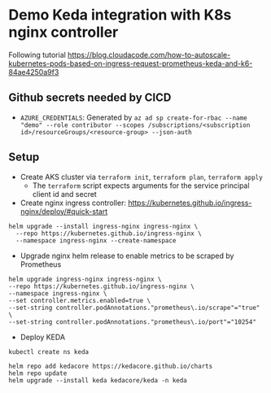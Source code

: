 # Demo Keda integration with K8s nginx controller

Following tutorial https://blog.cloudacode.com/how-to-autoscale-kubernetes-pods-based-on-ingress-request-prometheus-keda-and-k6-84ae4250a9f3

## Github secrets needed by CICD

- `AZURE_CREDENTIALS`: Generated by `az ad sp create-for-rbac --name "demo" --role contributor --scopes /subscriptions/<subscription id>/resourceGroups/<resource-group> --json-auth`

## Setup

- Create AKS cluster via `terraform init`, `terraform plan`, `terraform apply`
  - The `terraform` script expects arguments for the service principal client id and secret
- Create nginx ingress controller: https://kubernetes.github.io/ingress-nginx/deploy/#quick-start
```
helm upgrade --install ingress-nginx ingress-nginx \
  --repo https://kubernetes.github.io/ingress-nginx \
  --namespace ingress-nginx --create-namespace
```
- Upgrade nginx helm release to enable metrics to be scraped by Prometheus
```
helm upgrade ingress-nginx ingress-nginx \
--repo https://kubernetes.github.io/ingress-nginx \
--namespace ingress-nginx \
--set controller.metrics.enabled=true \
--set-string controller.podAnnotations."prometheus\.io/scrape"="true" \
--set-string controller.podAnnotations."prometheus\.io/port"="10254"
```
- Deploy KEDA
```
kubectl create ns keda

helm repo add kedacore https://kedacore.github.io/charts
helm repo update
helm upgrade --install keda kedacore/keda -n keda
```